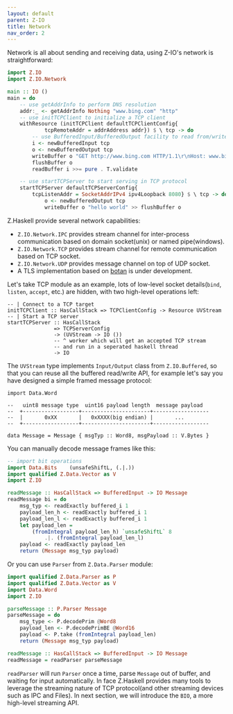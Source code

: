 ```yaml
---
layout: default
parent: Z-IO
title: Network
nav_order: 2
---
```


Network is all about sending and receiving data, using Z-IO's network is straightforward:

```haskell
import Z.IO
import Z.IO.Network

main :: IO ()
main = do
    -- use getAddrInfo to perform DNS resolution
    addr:_ <- getAddrInfo Nothing "www.bing.com" "http"
    -- use initTCPClient to initialize a TCP client
    withResource (initTCPClient defaultTCPClientConfig{ 
            tcpRemoteAddr = addrAddress addr}) $ \ tcp -> do
        -- use BufferedInput/BufferedOutput facility to read from/write to tcp socket
        i <- newBufferedInput tcp
        o <- newBufferedOutput tcp
        writeBuffer o "GET http://www.bing.com HTTP/1.1\r\nHost: www.bing.com\r\n\r\n"
        flushBuffer o
        readBuffer i >>= pure . T.validate

    -- use startTCPServer to start serving in TCP protocol
    startTCPServer defaultTCPServerConfig{
        tcpListenAddr = SocketAddrIPv4 ipv4Loopback 8080} $ \ tcp -> do
            o <- newBufferedOutput tcp
            writeBuffer o "hello world" >> flushBuffer o
```

Z.Haskell provide several network capabilities:

+ `Z.IO.Network.IPC` provides stream channel for inter-process communication based on domain socket(unix) or named pipe(windows). 
+ `Z.IO.Network.TCP` provides stream channel for remote communication based on TCP socket.
+ `Z.IO.Network.UDP` provides message channel on top of UDP socket.
+ A TLS implementation based on [botan](https://botan.randombit.net/) is under development.

Let's take TCP module as an example, lots of low-level socket details(`bind`, `listen`, `accept`, etc.) are hidden, with two high-level operations left:

```
-- | Connect to a TCP target
initTCPClient :: HasCallStack => TCPClientConfig -> Resource UVStream
-- | Start a TCP server
startTCPServer :: HasCallStack	 
               => TCPServerConfig	 
               -> (UVStream -> IO ())   
               -- ^ worker which will get an accepted TCP stream 
               -- and run in a seperated haskell thread
               -> IO
```

The `UVStream` type implements `Input/Output` class from `Z.IO.Buffered`, so that you can reuse all the buffered read/write API, for example let's say you have designed a simple framed message protocol:

```
import Data.Word

--   uint8 message type  uint16 payload length  message payload
--  +------------------+----------------------+------------------
--  |       0xXX       |   0xXXXX(big endian) |       ...
--  +------------------+----------------------+------------------

data Message = Message { msgTyp :: Word8, msgPayload :: V.Bytes }
```

You can manually decode message frames like this:

```haskell
-- import bit operations
import Data.Bits    (unsafeShiftL, (.|.))
import qualified Z.Data.Vector as V
import Z.IO

readMessage :: HasCallStack => BufferedInput -> IO Message
readMessage bi = do
    msg_typ <- readExactly buffered_i 1
    payload_len_h <- readExactly buffered_i 1
    payload_len_l <- readExactly buffered_i 1
    let payload_len =
        (fromIntegral payload_len_h) `unsafeShiftL` 8 
            .|. (fromIntegral payload_len_l)
    payload <- readExactly payload_len 
    return (Message msg_typ payload)
```

Or you can use `Parser` from `Z.Data.Parser` module:


```haskell
import qualified Z.Data.Parser as P
import qualified Z.Data.Vector as V
import Data.Word
import Z.IO

parseMessage :: P.Parser Message
parseMessage = do
    msg_type <- P.decodePrim @Word8
    payload_len <- P.decodePrimBE @Word16
    payload <- P.take (fromIntegral payload_len)
    return (Message msg_typ payload)

readMessage :: HasCallStack => BufferedInput -> IO Message
readMessage = readParser parseMessage
```

`readParser` will run `Parser` once a time, parse `Message` out of buffer, and waiting for input automatically. In face Z.Haskell provides many tools to leverage the streaming nature of TCP protocol(and other streaming devices such as IPC and Files). In next section, we will introduce the `BIO`, a more high-level streaming API.
